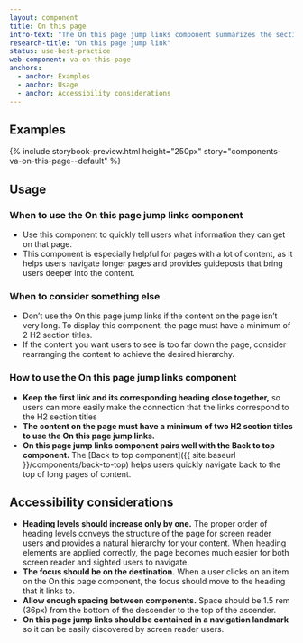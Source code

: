 ```yaml
---
layout: component
title: On this page
intro-text: "The On this page jump links component summarizes the sections (&lt;h2&gt;s) at the top of long pages and allows users to jump down the page to the respective section."
research-title: "On this page jump link"
status: use-best-practice
web-component: va-on-this-page
anchors:
  - anchor: Examples
  - anchor: Usage
  - anchor: Accessibility considerations
---
```


## Examples

{% include storybook-preview.html height="250px" story="components-va-on-this-page--default" %}

## Usage

### When to use the On this page jump links component
- Use this component to quickly tell users what information they can get on that page. 
- This component is especially helpful for pages with a lot of content, as it helps users navigate longer pages and provides guideposts that bring users deeper into the content. 

### When to consider something else
- Don’t use the On this page jump links if the content on the page isn’t very long. To display this component, the page must have a minimum of 2 H2 section titles. 
- If the content you want users to see is too far down the page, consider rearranging the content to achieve the desired hierarchy.

### How to use the On this page jump links component
- **Keep the first link and its corresponding heading close together,** so users can more easily make the connection that the links correspond to the H2 section titles
- **The content on the page must have a minimum of two H2 section titles to use the On this page jump links.** 
- **On this page jump links component pairs well with the Back to top component.** The [Back to top component]({{ site.baseurl }}/components/back-to-top) helps users quickly navigate back to the top of long pages of content.

## Accessibility considerations
- **Heading levels should increase only by one.** The proper order of heading levels conveys the structure of the page for screen reader users and provides a natural hierarchy for your content. When heading elements are applied correctly, the page becomes much easier for both screen reader and sighted users to navigate.
- **The focus should be on the destination.** When a user clicks on an item on the On this page component, the focus should move to the heading that it links to.
- **Allow enough spacing between components.** Space should be 1.5 rem (36px) from the bottom of the descender to the top of the ascender.
- **On this page jump links should be contained in a navigation landmark** so it can be easily discovered by screen reader users.

